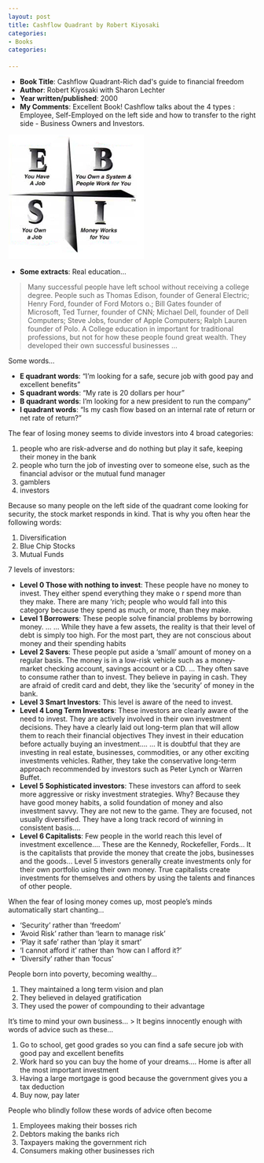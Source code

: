 ```yaml
---
layout: post
title: Cashflow Quadrant by Robert Kiyosaki
categories:
- Books
categories:

---
```




- **Book Title**: Cashflow Quadrant-Rich dad's guide to financial freedom
- **Author**: Robert Kiyosaki with Sharon Lechter
- **Year written/published**: 2000
- **My Comments**: Excellent Book! Cashflow talks about the 4 types : Employee, Self-Employed on the left side and how to transfer to the right side - Business Owners and Investors.

![](/img/cashquad8940892043894230.jpg)


- **Some extracts**:  Real education…


> Many successful people have left school without receiving a college degree. People such as Thomas Edison, founder of General Electric; Henry Ford, founder of Ford Motors o.; Bill Gates founder of Microsoft, Ted Turner, founder of CNN; Michael Dell, founder of Dell Computers; Steve Jobs, founder of Apple Computers; Ralph Lauren founder of Polo. A College education in important for traditional professions, but not for how these people found great wealth. They developed their own successful businesses …

Some words…

- **E quadrant words**:  “I’m looking for a safe, secure job with good pay and excellent benefits”
- **S quadrant words**:  “My rate is 20 dollars per hour”
- **B quadrant words**:  I’m looking for a new president to run the company”
- **I quadrant words**:  “Is my cash flow based on an internal rate of return or net rate of return?”

The fear of losing money seems to divide investors into 4 broad categories:

1. people who are risk-adverse and do nothing but play it safe, keeping their money in the bank
2. people who turn the job of investing over to someone else, such as the financial advisor or the mutual fund manager
3. gamblers
4. investors

Because so many people on the left side of the quadrant come looking for security, the stock market responds in kind. That is why you often hear the following words:

1. Diversification
2. Blue Chip Stocks
3. Mutual Funds

7 levels of investors:

- **Level 0 Those with nothing to invest**:  These people have no money to invest. They either spend everything they make o r spend more than they make. There are many ‘rich; people who would fall into this category because they spend as much, or more, than they make.
- **Level 1 Borrowers**:  These people solve financial problems by borrowing money. … … While they have a few assets, the reality is that their level of debt is simply too high. For the most part, they are not conscious about money and their spending habits
- **Level 2 Savers**:  These people put aside a ‘small’ amount of money on a regular basis. The money is in a low-risk vehicle such as a money-market checking account, savings account or a CD. … They often save to consume rather than to invest. They believe in paying in cash. They are afraid of credit card and debt, they like the ‘security’ of money in the bank.
- **Level 3 Smart Investors**:  This level is aware of the need to invest.
- **Level 4 Long Term Investors**:  These investors are clearly aware of the need to invest. They are actively involved in their own investment decisions. They have a clearly laid out long-term plan that will allow them to reach their financial objectives They invest in their education before actually buying an investment…. … It is doubtful that they are investing in real estate, businesses, commodities, or any other exciting investments vehicles. Rather, they take the conservative long-term approach recommended by investors such as Peter Lynch or Warren Buffet.
- **Level 5 Sophisticated investors**: These investors can afford to seek more aggressive or risky investment strategies. Why? Because they have good money habits, a solid foundation of money and also investment savvy. They are not new to the game. They are focused, not usually diversified. They have a long track record of winning in consistent basis….
- **Level 6 Capitalists**: Few people in the world reach this level of investment excellence…. These are the Kennedy, Rockefeller, Fords… It is the capitalists that provide the money that create the jobs, businesses and the goods… Level 5 investors generally create investments only for their own portfolio using their own money. True capitalists create investments for themselves and others by using the talents and finances of other people.

When the fear of losing money comes up, most people’s minds automatically start chanting…

- ‘Security’ rather than ‘freedom’
- ‘Avoid Risk’ rather than ‘learn to manage risk’
- ‘Play it safe’ rather than ‘play it smart’
- ‘I cannot afford it’ rather than ‘how can I afford it?’
- ‘Diversify’ rather than ‘focus’

People born into poverty, becoming wealthy…

1. They maintained a long term vision and plan
2. They believed in delayed gratification
3. They used the power of compounding to their advantage

It’s time to mind your own business… > It begins innocently enough with words of advice such as these…

1. Go to school, get good grades so you can find a safe secure job with good pay and excellent benefits
2. Work hard so you can buy the home of your dreams…. Home is after all the most important investment
3. Having a large mortgage is good because the government gives you a tax deduction
4. Buy now, pay later

People who blindly follow these words of advice often become

1. Employees making their bosses rich
2. Debtors making the banks rich
3. Taxpayers making the government rich
4. Consumers making other businesses rich
